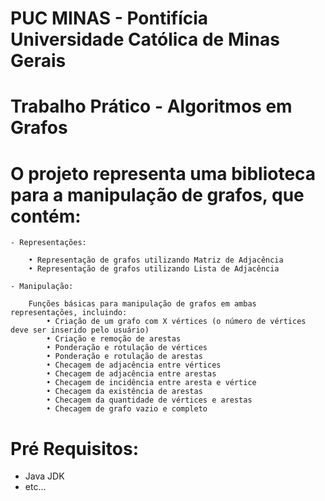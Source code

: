 # PUC MINAS - Pontifícia Universidade Católica de Minas Gerais
# 
# Trabalho Prático - Algoritmos em Grafos

# O projeto representa uma biblioteca para a manipulação de grafos, que contém:

    - Representações:
        
        • Representação de grafos utilizando Matriz de Adjacência
        • Representação de grafos utilizando Lista de Adjacência
        
    - Manipulação:
    
        Funções básicas para manipulação de grafos em ambas representações, incluindo:
            • Criação de um grafo com X vértices (o número de vértices deve ser inserido pelo usuário)
            • Criação e remoção de arestas
            • Ponderação e rotulação de vértices
            • Ponderação e rotulação de arestas
            • Checagem de adjacência entre vértices
            • Checagem de adjacência entre arestas
            • Checagem de incidência entre aresta e vértice
            • Checagem da existência de arestas
            • Checagem da quantidade de vértices e arestas
            • Checagem de grafo vazio e completo

# Pré Requisitos:

- Java JDK
- etc...